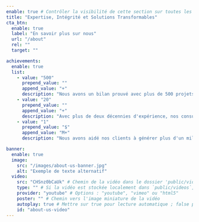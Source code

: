 ```yaml
---
enable: true # Contrôler la visibilité de cette section sur toutes les pages où elle est utilisée
title: "Expertise, Intégrité et Solutions Transformables"
cta_btn:
  enable: true
  label: "En savoir plus sur nous"
  url: "/about"
  rel: ""
  target: ""

achievements:
  enable: true
  list:
    - value: "500"
      prepend_value: ""
      append_value: "+"
      description: "Nous avons un bilan prouvé avec plus de 500 projets réussis certifiés décennies d'expérience offrent dans divers secteurs."
    - value: "20"
      prepend_value: ""
      append_value: "+"
      description: "Avec plus de deux décennies d'expérience, nos consultants certifiés offrent une expertise inégalée et un historique de succès."
    - value: "1"
      prepend_value: "$"
      append_value: "M+"
      description: "Nous avons aidé nos clients à générer plus d'un milliard de dollars de revenus, favorisant une croissance significative et un succès durable."

banner:
  enable: true
  image:
    src: "/images/about-us-banner.jpg"
    alt: "Exemple de texte alternatif"
  video:
    src: "CHSnz0bCaUk" # Chemin de la vidéo dans le dossier 'public/videos', ou ID de vidéo YouTube/Vimeo
    type: "" # Si la vidéo est stockée localement dans `public/videos`, définissez le type de fichier vidéo (ex. : "video/mp4")
    provider: "youtube" # Options : "youtube", "vimeo" ou "html5"
    poster: "" # Chemin vers l'image miniature de la vidéo
    autoplay: true # Mettre sur true pour lecture automatique ; false pour démarrage manuel (par défaut : false)
    id: "about-us-video"
---
```

